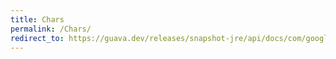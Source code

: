 ```yaml
---
title: Chars
permalink: /Chars/
redirect_to: https://guava.dev/releases/snapshot-jre/api/docs/com/google/common/primitives/Chars.html
---
```

